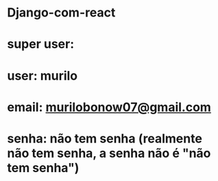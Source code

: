# Django-com-react

# super user:
#   user: murilo
#   email: murilobonow07@gmail.com
#   senha: não tem senha (realmente não tem senha, a senha não é "não tem senha")